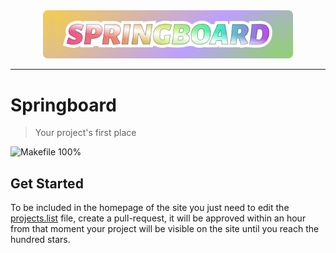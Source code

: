 <div align="center">
<img width="400" src="docs/images/header.png" alt="Springboard">
</div>
<hr>

# Springboard

> Your project's first place

![Makefile 100%](https://img.shields.io/badge/Makefile-100%25-brightgreen)

## Get Started

To be included in the homepage of the site you just need to edit 
the [projects.list](https://github.com/javanile/springboard/edit/main/projects.list) file, create a pull-request, 
it will be approved within an hour from that moment your project will be visible on the site 
until you reach the hundred stars.


